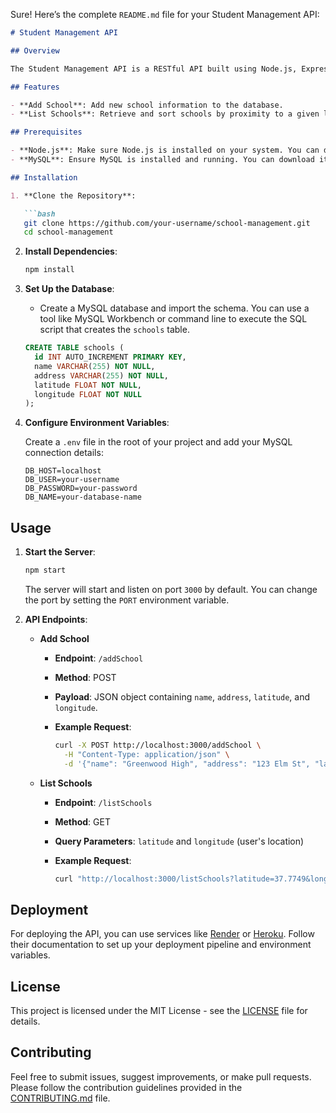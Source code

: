 Sure! Here’s the complete `README.md` file for your Student Management API:

```markdown
# Student Management API

## Overview

The Student Management API is a RESTful API built using Node.js, Express.js, and MySQL. It allows users to manage school data, including adding new schools and retrieving a list of schools sorted by proximity to a user-specified location.

## Features

- **Add School**: Add new school information to the database.
- **List Schools**: Retrieve and sort schools by proximity to a given location.

## Prerequisites

- **Node.js**: Make sure Node.js is installed on your system. You can download it from [nodejs.org](https://nodejs.org/).
- **MySQL**: Ensure MySQL is installed and running. You can download it from [mysql.com](https://www.mysql.com/).

## Installation

1. **Clone the Repository**:

   ```bash
   git clone https://github.com/your-username/school-management.git
   cd school-management
   ```

2. **Install Dependencies**:

   ```bash
   npm install
   ```

3. **Set Up the Database**:

   - Create a MySQL database and import the schema. You can use a tool like MySQL Workbench or command line to execute the SQL script that creates the `schools` table.

   ```sql
   CREATE TABLE schools (
     id INT AUTO_INCREMENT PRIMARY KEY,
     name VARCHAR(255) NOT NULL,
     address VARCHAR(255) NOT NULL,
     latitude FLOAT NOT NULL,
     longitude FLOAT NOT NULL
   );
   ```

4. **Configure Environment Variables**:

   Create a `.env` file in the root of your project and add your MySQL connection details:

   ```env
   DB_HOST=localhost
   DB_USER=your-username
   DB_PASSWORD=your-password
   DB_NAME=your-database-name
   ```

## Usage

1. **Start the Server**:

   ```bash
   npm start
   ```

   The server will start and listen on port `3000` by default. You can change the port by setting the `PORT` environment variable.

2. **API Endpoints**:

   - **Add School**

     - **Endpoint**: `/addSchool`
     - **Method**: POST
     - **Payload**: JSON object containing `name`, `address`, `latitude`, and `longitude`.
     - **Example Request**:

       ```bash
       curl -X POST http://localhost:3000/addSchool \
         -H "Content-Type: application/json" \
         -d '{"name": "Greenwood High", "address": "123 Elm St", "latitude": 37.7749, "longitude": -122.4194}'
       ```

   - **List Schools**

     - **Endpoint**: `/listSchools`
     - **Method**: GET
     - **Query Parameters**: `latitude` and `longitude` (user's location)
     - **Example Request**:

       ```bash
       curl "http://localhost:3000/listSchools?latitude=37.7749&longitude=-122.4194"
       ```


## Deployment

For deploying the API, you can use services like [Render](https://render.com/) or [Heroku](https://www.heroku.com/). Follow their documentation to set up your deployment pipeline and environment variables.


## License

This project is licensed under the MIT License - see the [LICENSE](LICENSE) file for details.

## Contributing

Feel free to submit issues, suggest improvements, or make pull requests. Please follow the contribution guidelines provided in the [CONTRIBUTING.md](CONTRIBUTING.md) file.
